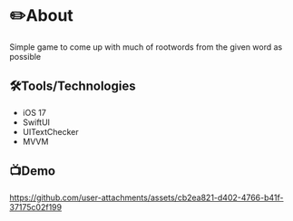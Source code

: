 # ✏️About
Simple game to come up with much of rootwords from the given word as possible

## 🛠Tools/Technologies
- iOS 17
- SwiftUI
- UITextChecker
- MVVM

## 📺Demo
https://github.com/user-attachments/assets/cb2ea821-d402-4766-b41f-37175c02f199



